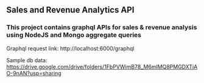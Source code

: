 ## Sales and Revenue Analytics API

### This project contains graphql APIs for sales & revenue analysis using NodeJS and Mongo aggregate queries

Graphql request link: http://localhost:6000/graphql

Sample db data: https://drive.google.com/drive/folders/1FbPVWimB78_M6mlMQ8PMGDXTjAO-9nAN?usp=sharing
